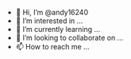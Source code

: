 - 👋 Hi, I’m @andy16240
- 👀 I’m interested in ...
- 🌱 I’m currently learning ...
- 💞️ I’m looking to collaborate on ...
- 📫 How to reach me ...

<!---
andy16240/andy16240 is a ✨ special ✨ repository because its `README.md` (this file) appears on your GitHub profile.
You can click the Preview link to take a look at your changes.
--->

